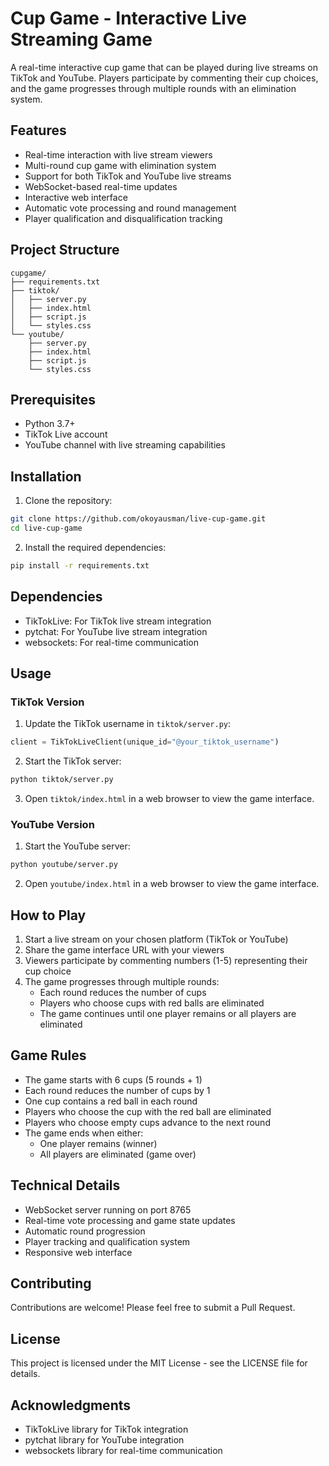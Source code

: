 # Cup Game - Interactive Live Streaming Game

A real-time interactive cup game that can be played during live streams on TikTok and YouTube. Players participate by commenting their cup choices, and the game progresses through multiple rounds with an elimination system.

## Features

- Real-time interaction with live stream viewers
- Multi-round cup game with elimination system
- Support for both TikTok and YouTube live streams
- WebSocket-based real-time updates
- Interactive web interface
- Automatic vote processing and round management
- Player qualification and disqualification tracking

## Project Structure

```
cupgame/
├── requirements.txt
├── tiktok/
│   ├── server.py
│   ├── index.html
│   ├── script.js
│   └── styles.css
└── youtube/
    ├── server.py
    ├── index.html
    ├── script.js
    └── styles.css
```

## Prerequisites

- Python 3.7+
- TikTok Live account
- YouTube channel with live streaming capabilities

## Installation

1. Clone the repository:
```bash
git clone https://github.com/okoyausman/live-cup-game.git
cd live-cup-game
```

2. Install the required dependencies:
```bash
pip install -r requirements.txt
```

## Dependencies

- TikTokLive: For TikTok live stream integration
- pytchat: For YouTube live stream integration
- websockets: For real-time communication

## Usage

### TikTok Version

1. Update the TikTok username in `tiktok/server.py`:
```python
client = TikTokLiveClient(unique_id="@your_tiktok_username")
```

2. Start the TikTok server:
```bash
python tiktok/server.py
```

3. Open `tiktok/index.html` in a web browser to view the game interface.

### YouTube Version

1. Start the YouTube server:
```bash
python youtube/server.py
```

2. Open `youtube/index.html` in a web browser to view the game interface.

## How to Play

1. Start a live stream on your chosen platform (TikTok or YouTube)
2. Share the game interface URL with your viewers
3. Viewers participate by commenting numbers (1-5) representing their cup choice
4. The game progresses through multiple rounds:
   - Each round reduces the number of cups
   - Players who choose cups with red balls are eliminated
   - The game continues until one player remains or all players are eliminated

## Game Rules

- The game starts with 6 cups (5 rounds + 1)
- Each round reduces the number of cups by 1
- One cup contains a red ball in each round
- Players who choose the cup with the red ball are eliminated
- Players who choose empty cups advance to the next round
- The game ends when either:
  - One player remains (winner)
  - All players are eliminated (game over)

## Technical Details

- WebSocket server running on port 8765
- Real-time vote processing and game state updates
- Automatic round progression
- Player tracking and qualification system
- Responsive web interface

## Contributing

Contributions are welcome! Please feel free to submit a Pull Request.

## License

This project is licensed under the MIT License - see the LICENSE file for details.

## Acknowledgments

- TikTokLive library for TikTok integration
- pytchat library for YouTube integration
- websockets library for real-time communication 
